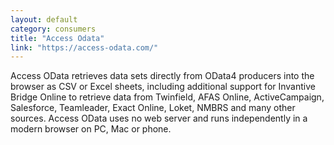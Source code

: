 ```yaml
---
layout: default
category: consumers
title: "Access Odata"
link: "https://access-odata.com/"
---
```

Access OData retrieves data sets directly from OData4 producers into the browser as CSV or Excel sheets, including additional support for Invantive Bridge Online to retrieve data from Twinfield, AFAS Online, ActiveCampaign, Salesforce, Teamleader, Exact Online, Loket, NMBRS and many other sources. Access OData uses no web server and runs independently in a modern browser on PC, Mac or phone.
